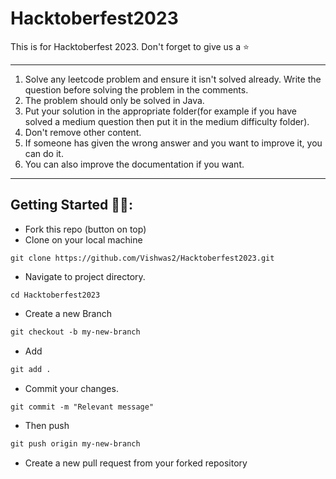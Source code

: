 # Hacktoberfest2023
This is for Hacktoberfest 2023. Don't forget to give us a ⭐
***
1. Solve any leetcode problem and ensure it isn't solved already. Write the question before solving the problem in the comments.
2. The problem should only be solved in Java.
3. Put your solution in the appropriate folder(for example if you have solved a medium question then put it in the medium difficulty folder).
4. Don't remove other content.
5. If someone has given the wrong answer and you want to improve it, you can do it.
6. You can also improve the documentation if you want.
***
## Getting Started 🤩🤗:

- Fork this repo (button on top)
- Clone on your local machine

```terminal
git clone https://github.com/Vishwas2/Hacktoberfest2023.git
```
- Navigate to project directory.
```terminal
cd Hacktoberfest2023
```

- Create a new Branch

```markdown
git checkout -b my-new-branch
```
- Add
```markdown
git add .
```
- Commit your changes.

```markdown
git commit -m "Relevant message"
```
- Then push 
```markdown
git push origin my-new-branch
```


- Create a new pull request from your forked repository

<br>
